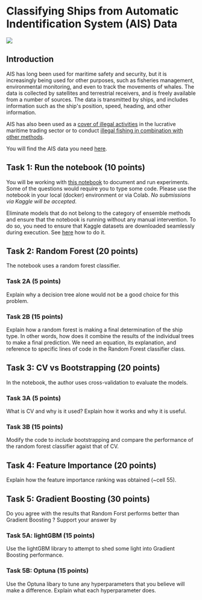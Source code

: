 # Classifying Ships from Automatic Indentification System (AIS) Data

![](ais-screen.png)

## Introduction

AIS has long been used for maritime safety and security, but it is increasingly being used for other purposes, such as fisheries management, environmental monitoring, and even to track the movements of whales.  The data is collected by satellites and terrestrial receivers, and is freely available from a number of sources.  The data is transmitted by ships, and includes information such as the ship's position, speed, heading, and other information.  

AIS has also been used as a [cover of illegal activities](https://www.nytimes.com/2022/09/03/world/americas/ships-gps-international-law.html) in the lucrative maritime trading sector or to conduct [illegal fishing in combination with other methods](https://www.science.org/doi/10.1126/sciadv.abp8200). 


You will find the AIS data you need [here](https://www.kaggle.com/datasets/eminserkanerdonmez/ais-dataset).


## Task 1: Run the notebook (10 points)

You will be working with [this notebook](https://www.kaggle.com/code/stevencarrell1/predict-ship-type) to document and run experiments. Some of the questions would require you to type some code. Please use the notebook in your local (docker) environment or via Colab. _No submissions via Kaggle will be accepted_. 

Eliminate models that do not belong to the category of ensemble methods and ensure that the notebook is running without any manual intervention. To do so, you need to ensure that Kaggle datasets are downloaded seamlessly during execution. See [here](https://www.analyticsvidhya.com/blog/2021/04/how-to-download-kaggle-datasets-using-jupyter-notebook/) how to do it.  


## Task 2: Random Forest (20 points)

The notebook uses a random forest classifier. 

### Task 2A (5 points)

Explain why a decision tree alone would not be a good choice for this problem. 

### Task 2B (15 points)

Explain how a random forest is making a final determination of the ship type.  In other words, how does it combine the results of the individual trees to make a final prediction. We need an equation, its explanation, and reference to specific lines of code in the Random Forest classifier class. 


## Task 3: CV vs Bootstrapping (20 points)

In the notebook, the author uses cross-validation to evaluate the models. 

### Task 3A (5 points)

What is CV and why is it used?  Explain how it works and why it is useful.

### Task 3B (15 points)

Modify the code to *include* bootstrapping and compare the performance of the random forest classifier agaist that of CV.   


## Task 4: Feature Importance (20 points)

Explain how the feature importance ranking was obtained (~cell 55). 


## Task 5: Gradient Boosting (30 points)

Do you agree with the results that Random Forst performs better than Gradient Boosting ?  Support your answer by 

### Task 5A: lightGBM (15 points) 

Use the lightGBM library to attempt to shed some light into Gradient Boosting performance.

### Task 5B: Optuna (15 points)

Use the Optuna libary to tune any hyperparameters that you believe will make a difference. Explain what each hyperparameter does.





